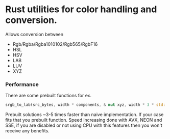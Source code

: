 # Rust utilities for color handling and conversion.

Allows conversion between

- Rgb/Rgba/Rgba1010102/Rgb565/RgbF16
- HSL
- HSV
- LAB
- LUV
- XYZ

### Performance

There are some prebuilt functions for ex.

```rust
srgb_to_lab(src_bytes, width * components, & mut xyz, width * 3 * std::mem::size_of::<f32>() as u32, width, height);
```

Prebuilt solutions ~3-5 times faster than naive implementation. If your case fits that you prebuilt function.
Speed increasing done with AVX, NEON and SSE, if you are disabled or not using CPU with this features then you won't
receive any benefits. 